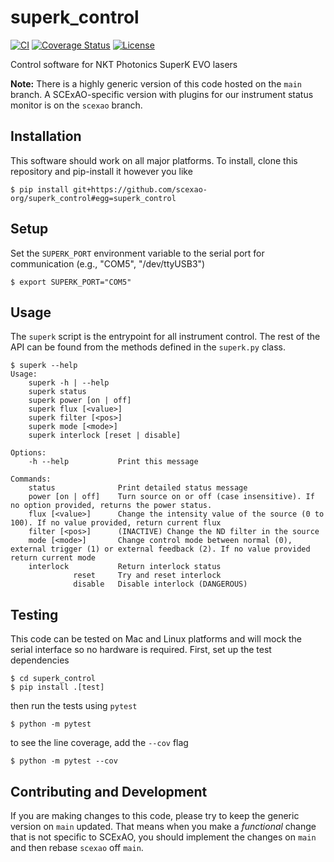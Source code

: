 # superk_control

[![CI](https://github.com/scexao-org/superk_control/actions/workflows/ci.yml/badge.svg)](https://github.com/scexao-org/superk_control/actions/workflows/ci.yml)
[![Coverage Status](https://codecov.io/gh/scexao-org/superk_control/graph/badge.svg)](https://codecov.io/gh/scexao-org/superk_control/)
[![License](https://img.shields.io/github/license/scexao-org/superk_control?color=yellow)](LICENSE)

Control software for NKT Photonics SuperK EVO lasers

**Note:** There is a highly generic version of this code hosted on the `main` branch. A SCExAO-specific version with plugins for our instrument status monitor is on the `scexao` branch.

## Installation

This software should work on all major platforms. To install, clone this repository and pip-install it however you like

```
$ pip install git+https://github.com/scexao-org/superk_control#egg=superk_control
```

## Setup

Set the `SUPERK_PORT` environment variable to the serial port for communication (e.g., "COM5", "/dev/ttyUSB3")

```
$ export SUPERK_PORT="COM5"
```

## Usage

The `superk` script is the entrypoint for all instrument control. The rest of the API can be found from the methods defined in the `superk.py` class.

```
$ superk --help
Usage:
    superk -h | --help
    superk status
    superk power [on | off]
    superk flux [<value>]
    superk filter [<pos>]
    superk mode [<mode>]
    superk interlock [reset | disable]

Options:
    -h --help           Print this message

Commands:
    status              Print detailed status message
    power [on | off]    Turn source on or off (case insensitive). If no option provided, returns the power status.
    flux [<value>]      Change the intensity value of the source (0 to 100). If no value provided, return current flux
    filter [<pos>]      (INACTIVE) Change the ND filter in the source
    mode [<mode>]       Change control mode between normal (0), external trigger (1) or external feedback (2). If no value provided return current mode
    interlock           Return interlock status
              reset     Try and reset interlock
              disable   Disable interlock (DANGEROUS)
```


## Testing

This code can be tested on Mac and Linux platforms and will mock the serial interface so no hardware is required. First, set up the test dependencies

```
$ cd superk_control
$ pip install .[test]
```

then run the tests using `pytest`

```
$ python -m pytest
```

to see the line coverage, add the `--cov` flag

```
$ python -m pytest --cov
```

## Contributing and Development

If you are making changes to this code, please try to keep the generic version on `main` updated. That means when you make a _functional_ change that is not specific to SCExAO, you should implement the changes on `main` and then rebase `scexao` off `main`.
